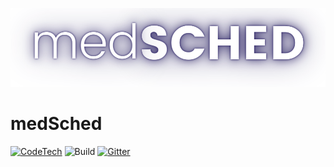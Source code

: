 ![Logo](docs/logo.png)

# medSched

[![CodeTech](https://img.shields.io/badge/support-patreon-brightgreen?link=https://teamcodetech.in)](https://www.patreon.com/hkalexling) ![Build](https://github.com/hkalexling/Mango/workflows/Build/badge.svg) [![Gitter](https://badges.gitter.im/mango-cr/mango.svg)]()